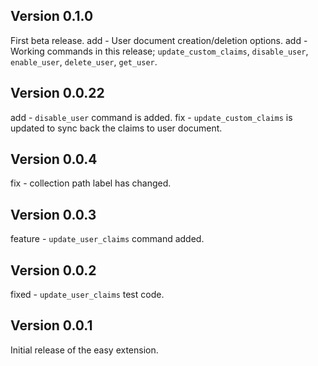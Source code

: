 ## Version 0.1.0

First beta release.
add - User document creation/deletion options.
add - Working commands in this release;
    `update_custom_claims`, `disable_user`, `enable_user`, `delete_user`, `get_user`.


## Version 0.0.22

add - `disable_user` command is added.
fix - `update_custom_claims` is updated to sync back the claims to user document.

## Version 0.0.4

fix - collection path label has changed.

## Version 0.0.3

feature - `update_user_claims` command added.

## Version 0.0.2


fixed - `update_user_claims` test code.

## Version 0.0.1

Initial release of the easy extension.
